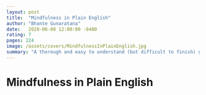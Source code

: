 ```yaml
---
layout: post
title:  "Mindfulness in Plain English"
author: "Bhante Gunaratana"
date:   2020-06-08 12:00:00 -0400
rating: 7
pages: 224
image: /assets/covers/MindfulnessInPlainEnglish.jpg
summary: "A thorough and easy to understand (but difficult to finish) guide to mindfulness and vipasanna meditation. A great introduction to the what, how, and why of sitting. This book answered all of my outstanding questions about how to get started with mindfulness, although the later parts of the book felt quite repitive."
---
```


# Mindfulness in Plain English